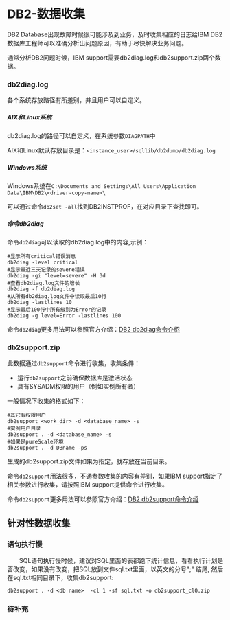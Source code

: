 # DB2-数据收集

DB2 Database出现故障时候很可能涉及到业务，及时收集相应的日志给IBM DB2数据库工程师可以准确分析出问题原因，有助于尽快解决业务问题。

通常分析DB2问题时候，IBM support需要db2diag.log和db2support.zip两个数据。

### db2diag.log
各个系统存放路径有所差别，并且用户可以自定义。
##### AIX和Linux系统
db2diag.log的路径可以自定义，在系统参数`DIAGPATH`中

AIX和Linux默认存放目录是：`<instance_user>/sqllib/db2dump/db2diag.log`

##### Windows系统
Windows系统在`C:\Documents and Settings\All Users\Application Data\IBM\DB2\<driver-copy-name>\`

可以通过命令`db2set -all`找到DB2INSTPROF，在对应目录下查找即可。

##### 命令db2diag
命令`db2diag`可以读取的db2diag.log中的内容,示例：
```shell
#显示所有critical错误消息
db2diag -level critical
#显示最近三天记录的severe错误
db2diag -gi "level=severe" -H 3d
#查看db2diag.log文件的增长
db2diag -f db2diag.log
#从所有db2diag.log文件中读取最后10行
db2diag -lastlines 10
#显示最后100行中所有级别为Error的记录
db2diag -g level=Error -lastlines 100
```
命令`db2diag`更多用法可以参照官方介绍：[DB2 db2diag命令介绍](https://www.ibm.com/support/knowledgecenter/SSEPGG_11.5.0/com.ibm.db2.luw.admin.cmd.doc/doc/r0011728.html)

### db2support.zip

此数据通过`db2support`命令进行收集，收集条件：
- 运行`db2support`之前确保数据库是激活状态
- 具有SYSADM权限的用户（例如实例所有者）

一般情况下收集的格式如下：
```shell
#其它有权限用户
db2support <work_dir> -d <database_name> -s
#实例用户目录
db2support . -d <database_name> -s
#如果是pureScale环境
db2support . -d DBname -ps
```
生成的db2support.zip文件如果为指定，就存放在当前目录。

命令`db2support`用法很多，不通参数收集的内容有差别，如果IBM support指定了相关参数进行收集，请按照IBM support提供命令进行收集。

命令`db2support`更多用法可以参照官方介绍：[DB2 db2support命令介绍](https://www.ibm.com/support/knowledgecenter/SSEPGG_11.5.0/com.ibm.db2.luw.admin.cmd.doc/doc/r0004503.html)
## 针对性数据收集
### 语句执行慢
&#8195;&#8195;SQL语句执行慢时候，建议对SQL里面的表都跑下统计信息，看看执行计划是否改变，如果没有改变，把SQL放到文件sql.txt里面，以英文的分号";" 结尾, 然后在sql.txt相同目录下，收集db2support:
```
db2support . -d <db name>  -cl 1 -sf sql.txt -o db2support_cl0.zip
```
### 待补充
